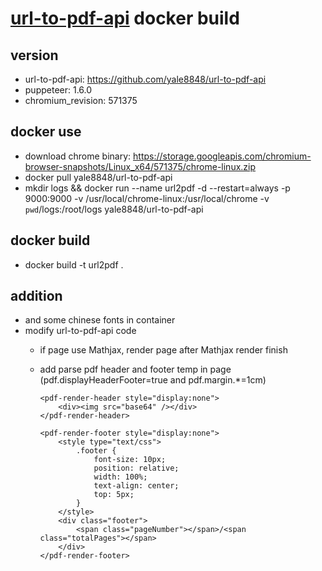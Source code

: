 # [url-to-pdf-api](https://github.com/alvarcarto/url-to-pdf-api) docker build

## version

- url-to-pdf-api: https://github.com/yale8848/url-to-pdf-api 
- puppeteer: 1.6.0
- chromium_revision: 571375

## docker use

  - download chrome binary: https://storage.googleapis.com/chromium-browser-snapshots/Linux_x64/571375/chrome-linux.zip
  - docker pull yale8848/url-to-pdf-api
  - mkdir logs && docker run --name url2pdf -d --restart=always -p 9000:9000 -v /usr/local/chrome-linux:/usr/local/chrome -v `pwd`/logs:/root/logs yale8848/url-to-pdf-api
  

## docker build

- docker build -t url2pdf .
  
## addition

- and some chinese fonts in container
- modify  url-to-pdf-api code
  - if page use Mathjax, render page after Mathjax render finish
  - add parse pdf header and footer temp in page (pdf.displayHeaderFooter=true and pdf.margin.*=1cm)

    ```
    <pdf-render-header style="display:none">
        <div><img src="base64" /></div>
    </pdf-render-header>

    <pdf-render-footer style="display:none">
        <style type="text/css"> 
            .footer { 
                font-size: 10px;
                position: relative;
                width: 100%;
                text-align: center;
                top: 5px;
            }
        </style>
        <div class="footer">
            <span class="pageNumber"></span>/<span class="totalPages"></span>
        </div>
    </pdf-render-footer>
    ``` 